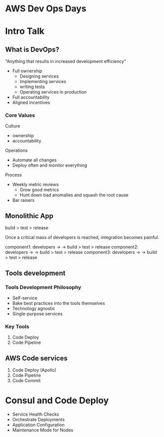 # AWS Dev Ops Days

# Intro Talk

## What is DevOps?

"Anything that results in increased development efficiency"

- Full ownership
  - Designing services
  - Implementing services
  - writing tests
  - Operating services in production
- Full accountability
- Aligned incentives

### Core Values

Culture
- ownership
- accountability

Operations
- Automate all changes
- Deploy often and monitor everything

Process
- Weekly metric reviews
  - Grow good metrics
  - Hunt down bad anomalies and squash the root cause
- Bar raisers

## Monolithic App

build > test > release

Once a critical mass of developers is reached, integration becomes painful.

component1: developers -> -> build > test > release
component2: developers -> -> build > test > release
component3: developers -> -> build > test > release

## Tools development

### Tools Development Philosophy
* Self-service
* Bake best practices into the tools themselves
* Technology agnostic
* Single-purpose services

### Key Tools
1. Code Deploy
1. Code Pipeline


## AWS Code services

1. Code Deploy (Apollo)
1. Code Pipeline
1. Code Commit


# Consul and Code Deploy

* Service Health Checks
* Orchestrate Deployments
* Application Configuration
* Maintenance Mode for Nodes
